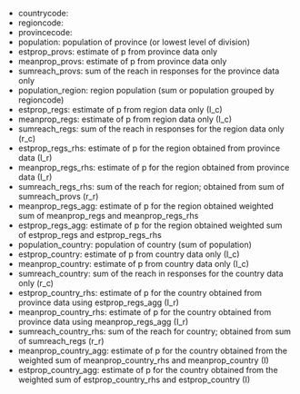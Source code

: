 
- countrycode: 
- regioncode:
- provincecode:
- population: population of province (or lowest level of division)
- estprop_provs: estimate of p from province data only
- meanprop_provs: estimate of p from province data only
- sumreach_provs: sum of the reach in responses for the province data only
- population_region: region population (sum or population grouped by regioncode)
- estprop_regs: estimate of p from region data only (I_c)
- meanprop_regs: estimate of p from region data only (I_c)
- sumreach_regs: sum of the reach in responses for the region data only (r_c)
- estprop_regs_rhs: estimate of p for the region obtained from province data (I_r)
- meanprop_regs_rhs: estimate of p for the region obtained from province data (I_r)
- sumreach_regs_rhs: sum of the reach for region; obtained from sum of sumreach_provs (r_r)
- meanprop_regs_agg: estimate of p for the region obtained weighted sum of meanprop_regs and meanprop_regs_rhs
- estprop_regs_agg:  estimate of p for the region obtained weighted sum of estprop_regs and estprop_regs_rhs
- population_country: population of country (sum of population)
- estprop_country:  estimate of p from country data only (I_c)
- meanprop_country: estimate of p from country data only (I_c)
- sumreach_country: sum of the reach in responses for the country data only (r_c)
- estprop_country_rhs: estimate of p for the country obtained from province data using estprop_regs_agg (I_r)
- meanprop_country_rhs: estimate of p for the country obtained from province data using meanprop_regs_agg (I_r)
- sumreach_country_rhs: sum of the reach for country; obtained from sum of sumreach_regs (r_r)
- meanprop_country_agg: estimate of p for the country obtained from the weighted sum of meanprop_country_rhs and meanprop_country (I)
- estprop_country_agg: estimate of p for the country obtained from the weighted sum of estprop_country_rhs and estprop_country (I)
